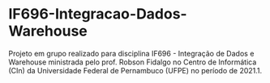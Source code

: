# IF696-Integracao-Dados-Warehouse
Projeto em grupo realizado para disciplina IF696 - Integração de Dados e Warehouse ministrada pelo prof. Robson Fidalgo no Centro de Informática (CIn) da Universidade Federal de Pernambuco (UFPE) no período de 2021.1.
